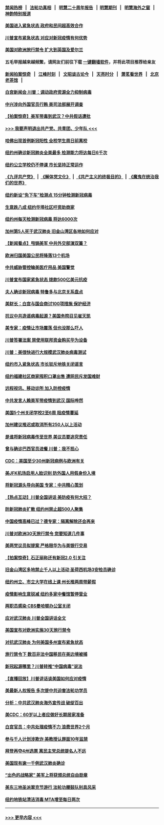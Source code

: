 #### [禁闻热榜](热点新闻.md?=0)  &nbsp;&nbsp;|&nbsp;&nbsp; [法轮功真相](https://github.com/gfw-breaker/truth/blob/master/README.md?=0) &nbsp;&nbsp;|&nbsp;&nbsp; [明慧二十周年报告](https://github.com/gfw-breaker/mh-reports/blob/master/README.md?=0) &nbsp;&nbsp;|&nbsp;&nbsp;[明慧期刊](https://github.com/gfw-breaker/mh-qikan) &nbsp;&nbsp;|&nbsp;&nbsp; [明慧海外之窗](https://github.com/gfw-breaker/mh-news/blob/master/README.md?=0) &nbsp;&nbsp;|&nbsp;&nbsp; [神韵特别报道](https://github.com/gfw-breaker/mh-news/blob/master/shenyun.md?=0)
#### [美国进入紧急状态 政府和民间超高效合作](../pages/nsc412/n11940720.md?t=03150502) 
#### [川普宣布紧急状态 对应对新冠疫情有何优势](../pages/nsc412/n11940632.md?t=03150502) 
#### [美国对欧洲旅行禁令 扩大到英国及爱尔兰](../pages/nsc412/n11940647.md?t=03150502) 
#### 五毛举报越来越频繁，请网友们前往下载 [一键翻墙软件](https://github.com/gfw-breaker/ssr-accounts)，并将此项目推荐给亲友
#### [新闻拍案惊奇](https://github.com/gfw-breaker/banned-news/blob/master/pages/link4.md) &nbsp;&nbsp;|&nbsp;&nbsp; [江峰时刻](https://github.com/gfw-breaker/banned-news/blob/master/pages/link4.md) &nbsp;&nbsp;|&nbsp;&nbsp; [文昭谈古论今](https://github.com/gfw-breaker/banned-news/blob/master/pages/link4.md) &nbsp;&nbsp;|&nbsp;&nbsp; [天亮时分](https://github.com/gfw-breaker/banned-news/blob/master/pages/link4.md) &nbsp;&nbsp;|&nbsp;&nbsp; [萧茗看世界](https://github.com/gfw-breaker/banned-news/blob/master/pages/link4.md) &nbsp;&nbsp;|&nbsp;&nbsp; [北京老茶馆](https://github.com/gfw-breaker/banned-news/blob/master/pages/link4.md) &nbsp;&nbsp;|&nbsp;&nbsp; 
#### [白宫新闻会 川普：调动政府资源全力抑制病毒](../pages/nsc412/n11940558.md?t=03150502) 
#### [中兴涉向外国官员行贿 美司法部展开调查](../pages/nsc412/n11940378.md?t=03150502) 
#### [【拍案惊奇】美军带毒到武汉？中共假话遭批](../pages/nsc412/n11939240.md?t=03150502) 
#### [>>> 我要声明退出共产党、共青团、少年队 <<<](https://github.com/begood0513/goodnews/blob/master/quit/letter.md) 
#### [哈佛出现首例新冠阳性  全校学生周日前离校](../pages/nsc412/n11939759.md?t=03150502) 
#### [纽约州确诊新冠肺炎全美最多  检测能力将达每日6千次](../pages/nsc412/n11939581.md?t=03150502) 
#### [纽约公立学校仍不停课 市长坚持正常运作](../pages/nsc412/n11939557.md?t=03150502) 
#### [《九评共产党》](https://github.com/begood0513/9ping.md/blob/master/README.md) &nbsp;|&nbsp; [《解体党文化》](../../../../jtdwh.md/blob/master/README.md)  &nbsp;|&nbsp; [《共产主义的终极目的》](../../../../gczydzjmd.md/blob/master/README.md) &nbsp;|&nbsp; [《魔鬼在统治我们的世界》](../../../../mgztzwmdsj.md/blob/master/README.md) 
#### [纽约新设“免下车”检测点  15分钟检测新冠病毒](../pages/nsc412/n11939513.md?t=03150502) 
#### [生意跌八成  纽约华埠社区吁资助商家](../pages/nsc412/n11939562.md?t=03150502) 
#### [纽约州每天检测新冠病毒  将达6000次](../pages/nsc412/n11939510.md?t=03150502) 
#### [加州第5人死于武汉肺炎 旧金山湾区各地如何应对](../pages/nsc412/n11939263.md?t=03150502) 
#### [【新闻看点】甩锅美军 中共外交部演双簧？](../pages/nsc412/n11938828.md?t=03150502) 
#### [欧洲归国美国公民将降落13个机场](../pages/nsc412/n11939026.md?t=03150502) 
#### [中共威胁管控输美医疗用品 美国警觉](../pages/nsc412/n11938602.md?t=03150502) 
#### [川普宣布国家紧急状态 拨款500亿美元抗疫](../pages/nsc412/n11939032.md?t=03150502) 
#### [夫人确诊新冠病毒 特鲁多与北京关系盘点](../pages/nsc412/n11938748.md?t=03150502) 
#### [美财长：白宫与国会商讨100项措施 保护经济](../pages/nsc412/n11938829.md?t=03150502) 
#### [抗议中共造谣病毒起源？美国务院召见崔天凯](../pages/nsc412/n11938747.md?t=03150502) 
#### [美专家：疫情让市场震荡 但也没那么吓人](../pages/nsc412/n11938573.md?t=03150502) 
#### [川普签署法案 禁使用联邦资金购买华为设备](../pages/nsc412/n11938279.md?t=03150502) 
#### [川普：美很快进行大规模武汉肺炎病毒测试](../pages/nsc412/n11938523.md?t=03150502) 
#### [纽约市入紧急状态  市长驳斥地铁关闭谣言](../pages/nsc412/n11937384.md?t=03150502) 
#### [纽约福建社区商家囤积口罩出售 遭网民斥发国难财](../pages/nsc412/n11937354.md?t=03150502) 
#### [远程视讯、移动诊所  加入防控疫情](../pages/nsc412/n11937370.md?t=03150502) 
#### [中共发言人赖美军带疫情到武汉 国际哗然](../pages/nsc412/n11936484.md?t=03150502) 
#### [美国5个州关闭学校2至6周 阻疫情蔓延](../pages/nsc412/n11937190.md?t=03150502) 
#### [加州建议推迟或取消所有250人以上活动](../pages/nsc412/n11937373.md?t=03150502) 
#### [是谁将新冠病毒传至世界 美议员要追究责任](../pages/nsc412/n11936827.md?t=03150502) 
#### [曾与确诊巴西官员进餐 川普：我不担心](../pages/nsc412/n11936958.md?t=03150502) 
#### [CDC：美国至少30州新冠病例与欧洲有关](../pages/nsc412/n11936623.md?t=03150502) 
#### [美JFK机场启用人脸识别 防外国人用假身份入境](../pages/nsc412/n11936511.md?t=03150502) 
#### [将新冠源头导向美国 专家：中共精心策划](../pages/nsc412/n11936432.md?t=03150502) 
#### [【热点互动】川普全国讲话 美防疫有何大招？](../pages/nsc412/n11936288.md?t=03150502) 
#### [防新冠肺炎扩散 纽约州禁止超500人聚集](../pages/nsc412/n11936400.md?t=03150502) 
#### [中国疫情高峰已过？德专家：隔离解除还会再来](../pages/nsc412/n11935994.md?t=03150502) 
#### [川普对欧洲30天旅行禁令 您要知道几件事](../pages/nsc412/n11935870.md?t=03150502) 
#### [美两党议员拟提案 严格限华为与美银行交易](../pages/nsc412/n11935733.md?t=03150502) 
#### [【拍案惊奇】石正丽称还有新冠2.0 引关注](../pages/nsc412/n11934119.md?t=03150502) 
#### [旧金山湾区多地禁止千人以上活动  圣荷西机场3安检员确诊](../pages/nsc412/n11934646.md?t=03150502) 
#### [纽约州立、市立大学在线上课 州长推两周带薪假](../pages/nsc412/n11934353.md?t=03150502) 
#### [疫情影响生意锐减  纽约多家中餐馆暂停营业](../pages/nsc412/n11934327.md?t=03150502) 
#### [两职员感染  CBS曼哈顿办公室关闭](../pages/nsc412/n11934324.md?t=03150502) 
#### [应对武汉肺炎 川普全国讲话全文](../pages/nsc412/n11934150.md?t=03150502) 
#### [美国宣布对欧洲实施30天旅行禁令](../pages/nsc412/n11933815.md?t=03150502) 
#### [对抗武汉肺炎 为何美国多州宣布紧急状态](../pages/nsc412/n11933167.md?t=03150502) 
#### [旅行禁令下 数百非法中国移民在美边境被捕](../pages/nsc412/n11933581.md?t=03150502) 
#### [新冠起源哪里？川普转推“中国病毒”说法](../pages/nsc412/n11933596.md?t=03150502) 
#### [【直播回放】川普讲话谈美国如何应对疫情](../pages/nsc412/n11933533.md?t=03150502) 
#### [美最新人权报告 多次提中共迫害法轮功学员](../pages/nsc412/n11933487.md?t=03150502) 
#### [分析：中共武汉肺炎海外宣传战 破绽百出](../pages/nsc412/n11933338.md?t=03150502) 
#### [美CDC：60岁以上者应做好长期居家准备](../pages/nsc412/n11933128.md?t=03150502) 
#### [白宫官员：中共处理疫情不力 浪费世界2个月](../pages/nsc412/n11932744.md?t=03150502) 
#### [参与千人计划涉欺诈 美教授认罪面10年监禁](../pages/nsc412/n11932927.md?t=03150502) 
#### [拜登再夺4州选票 离民主党总统提名人不远](../pages/nsc412/n11932668.md?t=03150502) 
#### [美国现有逾一千例武汉肺炎确诊](../pages/nsc412/n11932451.md?t=03150502) 
#### [“出色的战略家” 美军上将获颁总统自由勋章](../pages/nsc412/n11932193.md?t=03150502) 
#### [美东三地圣派翠克节游行  法轮功腰鼓队别具风采](../pages/nsc412/n11931646.md?t=03150502) 
#### [纽约地铁站清洁消毒  MTA增至每日两次](../pages/nsc412/n11931570.md?t=03150502) 

----
#### [ >>> 更早内容 <<< ](../indexes/nsc412-earlier.md)
